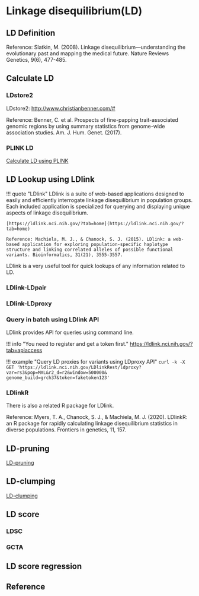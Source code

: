 
# Linkage disequilibrium(LD)

## LD Definition


Reference: Slatkin, M. (2008). Linkage disequilibrium—understanding the evolutionary past and mapping the medical future. Nature Reviews Genetics, 9(6), 477-485.

## Calculate LD

### LDstore2
LDstore2: http://www.christianbenner.com/#

Reference: Benner, C. et al. Prospects of fine-papping trait-associated genomic regions by using summary statistics from genome-wide association studies. Am. J. Hum. Genet. (2017).

### PLINK LD

[Calculate LD using PLINK](https://cloufield.github.io/GWASTutorial/04_Data_QC/#ld-calculation) 


## LD Lookup using LDlink

!!! quote "LDlink"
    LDlink is a suite of web-based applications designed to easily and efficiently interrogate linkage disequilibrium in population groups. Each included application is specialized for querying and displaying unique aspects of linkage disequilibrium.

    [https://ldlink.nci.nih.gov/?tab=home](https://ldlink.nci.nih.gov/?tab=home)

    Reference: Machiela, M. J., & Chanock, S. J. (2015). LDlink: a web-based application for exploring population-specific haplotype structure and linking correlated alleles of possible functional variants. Bioinformatics, 31(21), 3555-3557.

LDlink is a very useful tool for quick lookups of any information related to LD. 

### LDlink-LDpair



### LDlink-LDproxy


### Query in batch using LDlink API

LDlink provides API for queries using command line. 

!!! info "You need to register and get a token first."
    https://ldlink.nci.nih.gov/?tab=apiaccess

!!! example "Query LD proxies for variants using LDproxy API"
    ```
    curl -k -X GET 'https://ldlink.nci.nih.gov/LDlinkRest/ldproxy?var=rs3&pop=MXL&r2_d=r2&window=500000&    genome_build=grch37&token=faketoken123'
    ```

### LDlinkR

There is also a related R package for LDlink. 

Reference: Myers, T. A., Chanock, S. J., & Machiela, M. J. (2020). LDlinkR: an R package for rapidly calculating linkage disequilibrium statistics in diverse populations. Frontiers in genetics, 11, 157.


## LD-pruning

[LD-pruning](https://cloufield.github.io/GWASTutorial/04_Data_QC/#ld-pruning)

## LD-clumping

[LD-clumping](https://cloufield.github.io/GWASTutorial/10_PRS/#ctpt-using-plink)

## LD score

### LDSC

### GCTA

## LD score regression

## Reference
